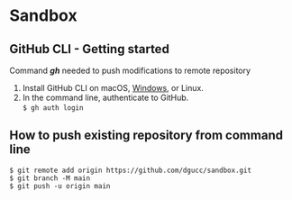 # Sandbox

## GitHub CLI - Getting started

Command ***gh*** needed to push modifications to remote repository
1. Install GitHub CLI on macOS, [Windows](https://github.com/cli/cli/releases/download/v2.11.3/gh_2.11.3_windows_amd64.msi), or Linux.  
2. In the command line, authenticate to GitHub.  
`$ gh auth login` 

## How to push existing repository from command line
```
$ git remote add origin https://github.com/dgucc/sandbox.git  
$ git branch -M main  
$ git push -u origin main
```

